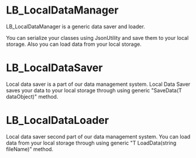 # LB_LocalDataManager
LB_LocalDataManager is a generic data saver and loader. 

You can serialize your classes using JsonUtility and save them to your local storage. Also you can load data from your local storage.

# LB_LocalDataSaver 
Local data saver is a part of our data management system. Local Data Saver saves your data to your local storage through using generic "SaveData<T>(T dataObject)" method. 

# LB_LocalDataLoader
Local data saver second part of our data management system. You can load data from your local storage through using generic "T LoadData<T>(string fileName)" method.

